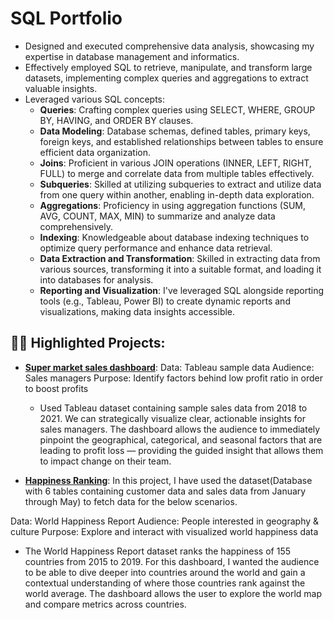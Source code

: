 <h1>SQL Portfolio</h1>

- Designed and executed comprehensive data analysis, showcasing my expertise in database management and informatics.
- Effectively employed SQL to retrieve, manipulate, and transform large datasets, implementing complex queries and aggregations to extract valuable insights.
- Leveraged various SQL concepts:
  - **Queries**: Crafting complex queries using SELECT, WHERE, GROUP BY, HAVING, and ORDER BY clauses.
  - **Data Modeling**: Database schemas, defined tables, primary keys, foreign keys, and established relationships between tables to ensure efficient data organization.
  - **Joins**: Proficient in various JOIN operations (INNER, LEFT, RIGHT, FULL) to merge and correlate data from multiple tables effectively.
  - **Subqueries**: Skilled at utilizing subqueries to extract and utilize data from one query within another, enabling in-depth data exploration.
  - **Aggregations**: Proficiency in using aggregation functions (SUM, AVG, COUNT, MAX, MIN) to summarize and analyze data comprehensively.
  - **Indexing**: Knowledgeable about database indexing techniques to optimize query performance and enhance data retrieval.
  - **Data Extraction and Transformation**: Skilled in extracting data from various sources, transforming it into a suitable format, and loading it into databases for analysis.
  - **Reporting and Visualization**: I've leveraged SQL alongside reporting tools (e.g., Tableau, Power BI) to create dynamic reports and visualizations, making data insights accessible.

<h2>👨‍💻 Highlighted Projects:</h2>

- **[Super market sales dashboard](https://github.com/jothirammohan/SQL-Portfolio/blob/eee1bdfc8ad5d34c6a742f042f5350c231bae445/Data%20Analysis%20on%20Digital%20Media%20Store.txt)**: 
  Data: Tableau sample data
  Audience: Sales managers
  Purpose: Identify factors behind low profit ratio in order to boost profits
  
  - Used Tableau dataset containing sample sales data from 2018 to 2021. We can strategically visualize clear, actionable insights for sales managers. The dashboard allows the audience to immediately pinpoint the geographical, categorical, and seasonal factors that are leading to profit loss — providing the guided insight that allows them to impact change on their team.

- **[Happiness Ranking](https://github.com/jothirammohan/SQL-Portfolio/blob/9a5a3cf4fd00fbbd2579ace5121fd280f18eef82/Data%20Analysis%20on%20Customer%20%26%20Orders.txt)**: In this project, I have used the dataset(Database with 6 tables containing customer data and sales data from January through May) to fetch data for the below scenarios.

Data: World Happiness Report
Audience: People interested in geography & culture
Purpose: Explore and interact with visualized world happiness data

  - The World Happiness Report dataset ranks the happiness of 155 countries from 2015 to 2019. For this dashboard, I wanted the audience to be able to dive deeper into countries around the world and gain a contextual understanding of where those countries rank against the world average. The dashboard allows the user to explore the world map and compare metrics across countries.
